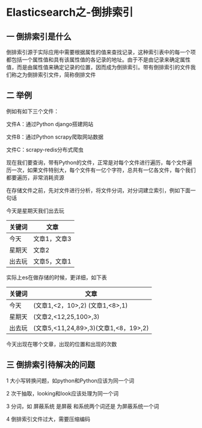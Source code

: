 # Elasticsearch之-倒排索引

## 一 倒排索引是什么

倒排索引源于实际应用中需要根据属性的值来查找记录，这种索引表中的每一个项都包括一个属性值和具有该属性值的各记录的地址。由于不是由记录来确定属性值，而是由属性值来确定记录的位置，因而成为倒排索引。带有倒排索引的文件我们称之为倒排索引文件，简称倒排文件

## 二 举例

例如有如下三个文件：

文件A：通过Python django搭建网站

文件B：通过Python scrapy爬取网站数据

文件C：scrapy-redis分布式爬虫

现在我们要查询，带有Python的文件，正常是对每个文件进行遍历，每个文件遍历一次，如果文件特别大，每个文件有一亿个字符，总共有一亿各文件，每个我们都要遍历，非常消耗资源

在存储文件之前，先对文件进行分析，将文件分词，对分词建立索引，例如下面一句话

今天是星期天我们出去玩

| 关键词 | 文章         |
| ------ | ------------ |
| 今天   | 文章1，文章3 |
| 星期天 | 文章2        |
| 出去玩 | 文章5，文章1 |

实际上es在做存储的时候，更详细，如下表

| 关键词 | 文章                                  |
| ------ | ------------------------------------- |
| 今天   | (文章1,<2，10>,2) (文章1,<8>,1)       |
| 星期天 | (文章2,<12,25,100>,3)                 |
| 出去玩 | (文章5,<11,24,89>,3)(文章1,<8，19>,2) |

今天出现在哪个文章，出现的位置和出现的次数

## 三 倒排索引待解决的问题

1 大小写转换问题，如python和Python应该为同一个词

2 次干抽取，looking和look应该处理为同一个词

3 分词，如 屏蔽系统  是屏蔽 和系统两个词还是 为屏蔽系统一个词

4 倒排索引文件过大，需要压缩编码